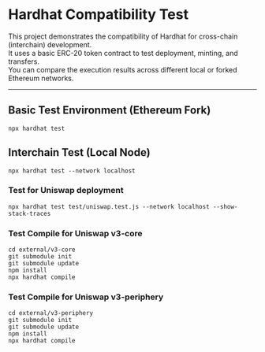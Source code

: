 # Hardhat Compatibility Test

This project demonstrates the compatibility of Hardhat for cross-chain (interchain) development.\
It uses a basic ERC-20 token contract to test deployment, minting, and transfers.\
You can compare the execution results across different local or forked Ethereum networks.

______________________________________________________________________

## Basic Test Environment (Ethereum Fork)

```shell
npx hardhat test
```

## Interchain Test (Local Node)

```shell
npx hardhat test --network localhost
```

### Test for Uniswap deployment

```shell
npx hardhat test test/uniswap.test.js --network localhost --show-stack-traces
```

### Test Compile for Uniswap v3-core

```shell
cd external/v3-core
git submodule init
git submodule update
npm install
npx hardhat compile
```

### Test Compile for Uniswap v3-periphery

```shell
cd external/v3-periphery
git submodule init
git submodule update
npm install
npx hardhat compile
```
